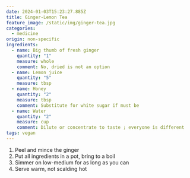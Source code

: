 ```yaml
---
date: 2024-01-03T15:23:27.885Z
title: Ginger-Lemon Tea
feature_image: /static/img/ginger-tea.jpg
categories:
  - medicine
origin: non-specific
ingredients:
  - name: Big thumb of fresh ginger
    quantity: "1"
    measure: whole
    comment: No, dried is not an option
  - name: Lemon juice
    quantity: "5"
    measure: tbsp
  - name: Honey
    quantity: "2"
    measure: tbsp
    comment: Substitute for white sugar if must be
  - name: Water
    quantity: "2"
    measure: cup
    comment: Dilute or concentrate to taste ; everyone is different
tags: vegan
---
```

1. Peel and mince the ginger
2. P﻿ut all ingredients in a pot, bring to a boil
3. S﻿immer on low-medium for as long as you can
4. S﻿erve warm, not scalding hot